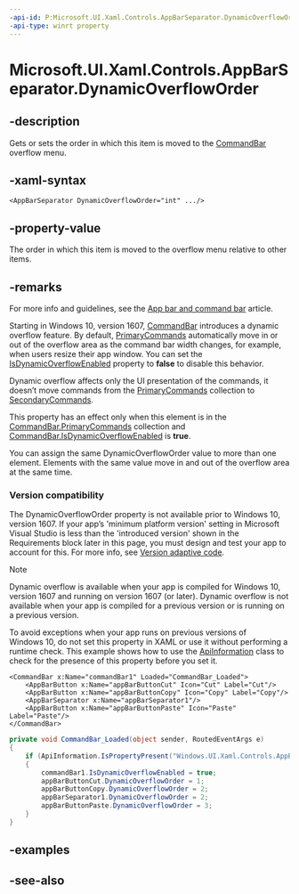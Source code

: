 ```yaml
---
-api-id: P:Microsoft.UI.Xaml.Controls.AppBarSeparator.DynamicOverflowOrder
-api-type: winrt property
---
```


<!-- Property syntax
public int DynamicOverflowOrder { get;  set; }
-->

# Microsoft.UI.Xaml.Controls.AppBarSeparator.DynamicOverflowOrder

## -description
Gets or sets the order in which this item is moved to the [CommandBar](commandbar.md) overflow menu.

## -xaml-syntax
```xaml
<AppBarSeparator DynamicOverflowOrder="int" .../>
```


## -property-value
The order in which this item is moved to the overflow menu relative to other items.

## -remarks
For more info and guidelines, see the [App bar and command bar](/windows/uwp/controls-and-patterns/app-bars) article.

Starting in Windows 10, version 1607, [CommandBar](commandbar.md) introduces a dynamic overflow feature. By default, [PrimaryCommands](commandbar_primarycommands.md) automatically move in or out of the overflow area as the command bar width changes, for example, when users resize their app window. You can set the [IsDynamicOverflowEnabled](commandbar_isdynamicoverflowenabled.md) property to **false** to disable this behavior.

Dynamic overflow affects only the UI presentation of the commands, it doesn’t move commands from the [PrimaryCommands](commandbar_primarycommands.md) collection to [SecondaryCommands](commandbar_secondarycommands.md).

This property has an effect only when this element is in the [CommandBar.PrimaryCommands](commandbar_primarycommands.md) collection and [CommandBar.IsDynamicOverflowEnabled](commandbar_isdynamicoverflowenabled.md) is **true**.

You can assign the same DynamicOverflowOrder value to more than one element. Elements with the same value move in and out of the overflow area at the same time.

### Version compatibility

The DynamicOverflowOrder property is not available prior to Windows 10, version 1607. If your app’s 'minimum platform version' setting in Microsoft Visual Studio is less than the 'introduced version' shown in the Requirements block later in this page, you must design and test your app to account for this. For more info, see [Version adaptive code](/windows/uwp/debug-test-perf/version-adaptive-code).

> [!NOTE]
> Dynamic overflow is available when your app is compiled for Windows 10, version 1607 and running on version 1607 (or later). Dynamic overflow is not available when your app is compiled for a previous version or is running on a previous version.

To avoid exceptions when your app runs on previous versions of Windows 10, do not set this property in XAML or use it without performing a runtime check. This example shows how to use the [ApiInformation](/uwp/api/windows.foundation.metadata.apiinformation) class to check for the presence of this property before you set it.

```xaml
<CommandBar x:Name="commandBar1" Loaded="CommandBar_Loaded">
    <AppBarButton x:Name="appBarButtonCut" Icon="Cut" Label="Cut"/>
    <AppBarButton x:Name="appBarButtonCopy" Icon="Copy" Label="Copy"/>
    <AppBarSeparator x:Name="appBarSeparator1"/>
    <AppBarButton x:Name="appBarButtonPaste" Icon="Paste" Label="Paste"/>
</CommandBar>
```

```csharp
private void CommandBar_Loaded(object sender, RoutedEventArgs e)
{
    if (ApiInformation.IsPropertyPresent("Windows.UI.Xaml.Controls.AppBarSeparator", "DynamicOverflowOrder"))
    {
        commandBar1.IsDynamicOverflowEnabled = true;
        appBarButtonCut.DynamicOverflowOrder = 1;
        appBarButtonCopy.DynamicOverflowOrder = 2;
        appBarSeparator1.DynamicOverflowOrder = 2;
        appBarButtonPaste.DynamicOverflowOrder = 3;
    }
}

```



## -examples

## -see-also
